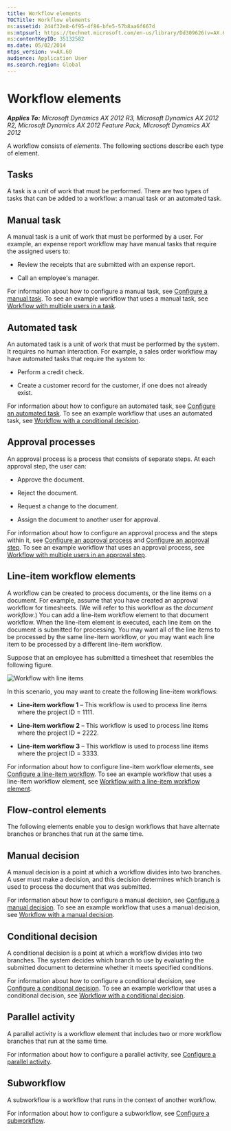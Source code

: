 ```yaml
---
title: Workflow elements
TOCTitle: Workflow elements
ms:assetid: 244f32e8-6f95-4f86-bfe5-57b8aa6f667d
ms:mtpsurl: https://technet.microsoft.com/en-us/library/Dd309626(v=AX.60)
ms:contentKeyID: 35132582
ms.date: 05/02/2014
mtps_version: v=AX.60
audience: Application User
ms.search.region: Global
---
```


# Workflow elements 


_**Applies To:** Microsoft Dynamics AX 2012 R3, Microsoft Dynamics AX 2012 R2, Microsoft Dynamics AX 2012 Feature Pack, Microsoft Dynamics AX 2012_

A workflow consists of *elements*. The following sections describe each type of element.

## Tasks

A task is a unit of work that must be performed. There are two types of tasks that can be added to a workflow: a manual task or an automated task.

## Manual task

A manual task is a unit of work that must be performed by a user. For example, an expense report workflow may have manual tasks that require the assigned users to:

  - Review the receipts that are submitted with an expense report.

  - Call an employee's manager.

For information about how to configure a manual task, see [Configure a manual task](configure-a-manual-task.md). To see an example workflow that uses a manual task, see [Workflow with multiple users in a task](workflow-with-multiple-users-in-a-task.md).

## Automated task

An automated task is a unit of work that must be performed by the system. It requires no human interaction. For example, a sales order workflow may have automated tasks that require the system to:

  - Perform a credit check.

  - Create a customer record for the customer, if one does not already exist.

For information about how to configure an automated task, see [Configure an automated task](configure-an-automated-task.md). To see an example workflow that uses an automated task, see [Workflow with a conditional decision](workflow-with-a-conditional-decision.md).

## Approval processes

An approval process is a process that consists of separate steps. At each approval step, the user can:

  - Approve the document.

  - Reject the document.

  - Request a change to the document.

  - Assign the document to another user for approval.

For information about how to configure an approval process and the steps within it, see [Configure an approval process](configure-an-approval-process.md) and [Configure an approval step](configure-an-approval-step.md). To see an example workflow that uses an approval process, see [Workflow with multiple users in an approval step](workflow-with-multiple-users-in-an-approval-step.md).

## Line-item workflow elements

A workflow can be created to process documents, or the line items on a document. For example, assume that you have created an approval workflow for timesheets. (We will refer to this workflow as the *document workflow*.) You can add a line-item workflow element to that document workflow. When the line-item element is executed, each line item on the document is submitted for processing. You may want all of the line items to be processed by the same line-item workflow, or you may want each line item to be processed by a different line-item workflow.

Suppose that an employee has submitted a timesheet that resembles the following figure.

![Workflow with line items](images/Dn507093.Workflow_LineItemWorkflow(AX.60).gif "Workflow with line items")

In this scenario, you may want to create the following line-item workflows:

  - **Line-item workflow 1** – This workflow is used to process line items where the project ID = 1111.

  - **Line-item workflow 2** – This workflow is used to process line items where the project ID = 2222.

  - **Line-item workflow 3** – This workflow is used to process line items where the project ID = 3333.

For information about how to configure line-item workflow elements, see [Configure a line-item workflow](configure-a-line-item-workflow.md). To see an example workflow that uses a line-item workflow element, see [Workflow with a line-item workflow element](workflow-with-a-line-item-workflow-element.md).

## Flow-control elements

The following elements enable you to design workflows that have alternate branches or branches that run at the same time.

## Manual decision

A manual decision is a point at which a workflow divides into two branches. A user must make a decision, and this decision determines which branch is used to process the document that was submitted.

For information about how to configure a manual decision, see [Configure a manual decision](configure-a-manual-decision.md). To see an example workflow that uses a manual decision, see [Workflow with a manual decision](workflow-with-a-manual-decision.md).

## Conditional decision

A conditional decision is a point at which a workflow divides into two branches. The system decides which branch to use by evaluating the submitted document to determine whether it meets specified conditions.

For information about how to configure a conditional decision, see [Configure a conditional decision](configure-a-conditional-decision.md). To see an example workflow that uses a conditional decision, see [Workflow with a conditional decision](workflow-with-a-conditional-decision.md).

## Parallel activity

A parallel activity is a workflow element that includes two or more workflow branches that run at the same time.

For information about how to configure a parallel activity, see [Configure a parallel activity](configure-a-parallel-activity.md).

## Subworkflow

A subworkflow is a workflow that runs in the context of another workflow.

For information about how to configure a subworkflow, see [Configure a subworkflow](configure-a-subworkflow.md).

  


